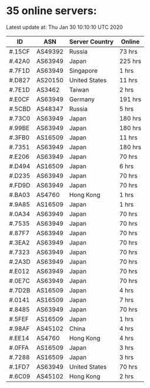 # 35 online servers:

Latest update at: Thu Jan 30 10:10:10 UTC 2020

| ID | ASN | Server Country | Online |
| -- | --- | -------------- | ------ |
| #.15CF | AS49392 | Russia | 73 hrs |
| #.42A0 | AS63949 | Japan | 225 hrs |
| #.7F1D | AS63949 | Singapore | 1 hrs |
| #.D827 | AS20150 | United States | 11 hrs |
| #.7E1D | AS3462 | Taiwan | 2 hrs |
| #.E0CF | AS63949 | Germany | 191 hrs |
| #.5CBD | AS48347 | Russia | 5 hrs |
| #.73C0 | AS63949 | Japan | 180 hrs |
| #.99BE | AS63949 | Japan | 180 hrs |
| #.3FB0 | AS16509 | Japan | 11 hrs |
| #.7351 | AS63949 | Japan | 180 hrs |
| #.E206 | AS63949 | Japan | 70 hrs |
| #.D494 | AS16509 | Japan | 6 hrs |
| #.D235 | AS63949 | Japan | 70 hrs |
| #.FD9D | AS63949 | Japan | 70 hrs |
| #.BA03 | AS4760 | Hong Kong | 1 hrs |
| #.9A85 | AS16509 | Japan | 1 hrs |
| #.0A34 | AS63949 | Japan | 70 hrs |
| #.7535 | AS63949 | Japan | 70 hrs |
| #.87F7 | AS63949 | Japan | 70 hrs |
| #.3EA2 | AS63949 | Japan | 70 hrs |
| #.7323 | AS63949 | Japan | 70 hrs |
| #.2A3D | AS63949 | Japan | 70 hrs |
| #.E012 | AS63949 | Japan | 70 hrs |
| #.0E7C | AS63949 | Japan | 70 hrs |
| #.7D2B | AS16509 | Japan | 4 hrs |
| #.0141 | AS16509 | Japan | 7 hrs |
| #.8485 | AS63949 | Japan | 70 hrs |
| #.5FEF | AS16509 | Japan | 1 hrs |
| #.98AF | AS45102 | China | 4 hrs |
| #.EE14 | AS4760 | Hong Kong | 4 hrs |
| #.0FFA | AS16509 | Japan | 3 hrs |
| #.7288 | AS16509 | Japan | 3 hrs |
| #.1FD7 | AS63949 | United States | 70 hrs |
| #.6C09 | AS45102 | Hong Kong | 2 hrs |

